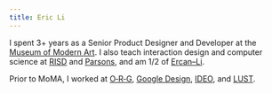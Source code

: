 ```yaml
---
title: Eric Li
---
```


I spent 3+ years as a Senior Product Designer and Developer at the [Museum of Modern Art](https://www.youtube.com/watch?v=DlrbBo9xYYU). I&nbsp;also teach interaction design and computer science at [RISD](http://source.f22.href.blue/) and [Parsons](https://js.f22.href.blue/), and am 1/2 of [<nobr>Ercan–Li</nobr>](https://ercan-li.com/).

Prior to MoMA, I worked at <nobr>[O&#8209;R&#8209;G](https://o-r-g.com/)</nobr>, [Google&nbsp;Design](https://design.google/), [IDEO](https://ideo.com/), and&nbsp;[LUST](https://lust.nl/).
